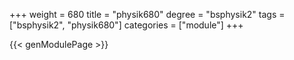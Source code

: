 +++
weight = 680
title = "physik680"
degree = "bsphysik2"
tags = ["bsphysik2", "physik680"]
categories = ["module"]
+++

{{< genModulePage >}}
